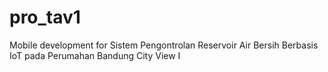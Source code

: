# pro_tav1

Mobile development for Sistem Pengontrolan Reservoir Air Bersih Berbasis IoT pada Perumahan Bandung City View I
